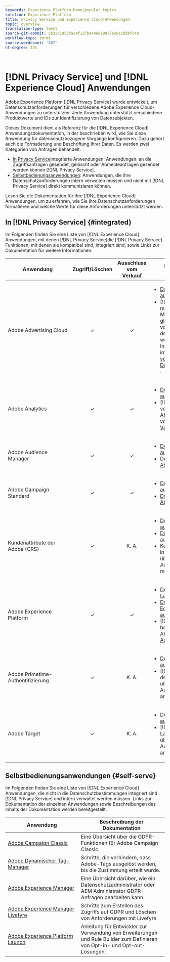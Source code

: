 ```yaml
---
keywords: Experience Platform;home;popular topics
solution: Experience Platform
title: Privacy Service und Experience Cloud-Anwendungen
topic: overview
translation-type: tm+mt
source-git-commit: 5b32c1955fac4f137ba44e8189376c81cdbbfc40
workflow-type: tm+mt
source-wordcount: '567'
ht-degree: 25%

---
```



# [!DNL Privacy Service] und [!DNL Experience Cloud] Anwendungen

Adobe Experience Platform [!DNL Privacy Service] wurde entwickelt, um Datenschutzanforderungen für verschiedene Adobe Experience Cloud-Anwendungen zu unterstützen. Jede Anwendung unterstützt verschiedene Produktwerte und IDs zur Identifizierung von Datensubjekten.

Dieses Dokument dient als Referenz für die [!DNL Experience Cloud] Anwendungsdokumentation, in der beschrieben wird, wie Sie diese Anwendung für datenschutzbezogene Vorgänge konfigurieren. Dazu gehört auch die Formatierung und Beschriftung Ihrer Daten. Es werden zwei Kategorien von Anträgen behandelt:

* [In Privacy Service](#integrated)integrierte Anwendungen: Anwendungen, an die Zugriffsanfragen gesendet, gelöscht oder Abmeldeanfragen gesendet werden können [!DNL Privacy Service].
* [Selbstbedienungsanwendungen](#self-serve): Anwendungen, die ihre Datenschutzanforderungen intern verwalten müssen und nicht mit [!DNL Privacy Service] direkt kommunizieren können.

Lesen Sie die Dokumentation für Ihre [!DNL Experience Cloud] Anwendungen, um zu erfahren, wie Sie Ihre Datenschutzanforderungen formatieren und welche Werte für diese Anforderungen unterstützt werden.

## In [!DNL Privacy Service] {#integrated}

Im Folgenden finden Sie eine Liste von [!DNL Experience Cloud] Anwendungen, mit denen [!DNL Privacy Service]die [!DNL Privacy Service] Funktionen, mit denen sie kompatibel sind, integriert sind, sowie Links zur Dokumentation für weitere Informationen.

| Anwendung | Zugriff/Löschen | Ausschluss vom Verkauf | Dokumentation und Überlegungen |
--- | :---: | :---: | ---
| Adobe Advertising Cloud | ✓ | ✓ | <ul><li>[Dokumentation aufrufen/löschen](https://docs.adobe.com/content/help/en/advertising-cloud/all/privacy/ad-cloud-gdpr.html) </li><li>[!DNL Advertising Cloud] nutzt die bestehenden Möglichkeiten zum globalen Ausschluss, die vom Datenschutzzentrum der Adobe bereitgestellt werden. Weitere Informationen finden Sie im Handbuch zum [Erstellen von Datenschutzanforderungen](https://docs.adobe.com/content/help/de-DE/audience-manager/user-guide/overview/data-privacy/data-privacy-requests.html#opt-out-requests) .</li></ul> |
| Adobe Analytics | ✓ | ✓ | <ul><li>[Dokumentation aufrufen/löschen](https://docs.adobe.com/content/help/en/analytics/admin/data-governance/an-gdpr-overview.html)</li><li>[!DNL Analytics] verarbeitet Abmeldeanfragen mithilfe von [Privacy Berichte-Variablen](https://docs.adobe.com/content/help/de-DE/analytics/admin/data-governance/consent-variables.html)</li></ul> |
| Adobe Audience Manager | ✓ | ✓ | <ul><li>[Dokumentation aufrufen/löschen](https://docs.adobe.com/content/help/de-DE/audience-manager/user-guide/overview/data-privacy/data-privacy-requests.html)</li><li>[Dokumentation zur Abmeldung](https://docs.adobe.com/content/help/en/audience-manager/user-guide/features/declared-ids.html)</li></ul> |
| Adobe Campaign Standard | ✓ | ✓ | <ul><li>[Dokumentation aufrufen/löschen](https://docs.campaign.adobe.com/doc/standard/getting_started/de/ACS_GDPR.html)</li><li>[Dokumentation zur Abmeldung](../segmentation/honoring-opt-outs.md)</li></ul> |
| Kundenattribute der Adobe (CRS) | ✓ | K. A. | <ul><li>[Dokumentation für GDPR aufrufen/löschen](https://docs.adobe.com/content/help/de-DE/core-services/interface/customer-attributes/gdpr.html)</li><li>[Dokumentation für CCPA aufrufen/löschen](https://docs.adobe.com/content/help/de-DE/core-services/interface/customer-attributes/ccpa.html)</li><li>Kundenattribute sind nicht in der Lage, Daten zu übertragen. Daher sind Ausschlussanfragen nicht möglich.</li></ul> |
| Adobe Experience Platform | ✓ | ✓ | <ul><li>[Dokumentation zum Data Lake aufrufen/löschen](../catalog/privacy.md)</li><li>[Dokumentation für Echtzeit-Kundendaten aufrufen/löschen](../profile/privacy.md)</li><li>[!DNL Experience Platform] berücksichtigt [Abmeldeanforderungen für Audiencen-Segmente](../segmentation/honoring-opt-outs.md).</li></ul> |
| Adobe Primetime-Authentifizierung | ✓ | K. A. | <ul><li>[Dokumentation aufrufen/löschen](http://tve.helpdocsonline.com/how-to-make-a-privacy-request)</li><li>[!DNL Primetime] nicht in der Lage ist, Daten zu übertragen, daher sind Ausschlussanträge nicht anwendbar.</li></ul> |
| Adobe Target | ✓ | K. A. | <ul><li>[Dokumentation aufrufen/löschen](https://docs.adobe.com/content/help/de-DE/target/using/implement-target/before-implement/privacy/cmp-privacy-and-general-data-protection-regulation.html)</li><li>[!DNL Target] nicht in der Lage ist, Daten zu übertragen, daher sind Ausschlussanträge nicht anwendbar.</li></ul> |


## Selbstbedienungsanwendungen {#self-serve}

Im Folgenden finden Sie eine Liste von [!DNL Experience Cloud] Anwendungen, die nicht in die Datenschutzbestimmungen integriert sind [!DNL Privacy Service] und intern verwaltet werden müssen. Links zur Dokumentation der einzelnen Anwendungen sowie Beschreibungen des Inhalts der Dokumentation werden bereitgestellt.

| Anwendung | Beschreibung der Dokumentation |
| ------- | ----------- |
| [Adobe Campaign Classic](https://docs.campaign.adobe.com/doc/AC/getting_started/DE/ACC_GDPR.html) | Eine Übersicht über die GDPR-Funktionen für Adobe Campaign Classic. |
| [Adobe Dynamischer Tag-Manager](https://docs.adobe.com/content/help/de-DE/dtm/using/tools/opt-in.html) | Schritte, die verhindern, dass Adobe-Tags ausgelöst werden, bis die Zustimmung erteilt wurde. |
| [Adobe Experience Manager](https://helpx.adobe.com/experience-manager/6-4/managing/using/gdpr-compliance.html) | Eine Übersicht darüber, wie ein Datenschutzadministrator oder AEM Administrator GDPR-Anfragen bearbeiten kann. |
| [Adobe Experience Manager Livefyre](https://docs.adobe.com/content/help/en/livefyre/using/settings-other/privacy-requests/c-gdpr-compliance.html) | Schritte zum Erstellen des Zugriffs auf GDPR und Löschen von Anforderungen mit Livefyre. |
| [Adobe Experience Platform Launch](https://docs.adobelaunch.com/client-side-information/deploy-javascript-tags-to-opt-in-to-launch) | Anleitung für Entwickler zur Verwendung von Erweiterungen und Rule Builder zum Definieren von Opt-in- und Opt-out-Lösungen. |
